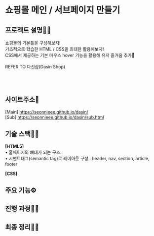 <h1 fontSize="50px">쇼핑몰 메인 / 서브페이지 만들기</h1>

## 프로젝트 설명🐱‍🏍
쇼핑몰의 기본틀을 구성해보자! <br>
기초적으로 학습한 HTML / CSS을 최대한 활용해보자! <br>
CSS에서 제공하는 기본 마우스 hover 기능을 활용해 유저 즐거움 추가🤩 <br><br>
REFER TO 다신샵(Dasin Shop) <br><br><br><br>

## 사이트주소🚀
[Main] https://seonnieee.github.io/dasin/ <br>
[Sub] https://seonnieee.github.io/dasin/sub.html

## 기술 스택👩‍🔧
<strong>[HTML5]</strong> <br>
• 홈페이지의 뼈대가 되는 구조. <br>
• 시맨트태그(semantic tag)로 레이아웃 구성 : header, nav, section, article, footer <br>

<strong>[CSS]</strong><br>

## 주요 기능⚙

## 진행 과정🏃‍♀️

## 최종 정리🤸‍♀️
